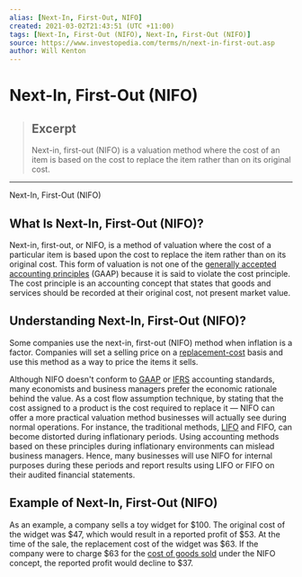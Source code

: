 ```yaml
---
alias: [Next-In, First-Out, NIFO]
created: 2021-03-02T21:43:51 (UTC +11:00)
tags: [Next-In, First-Out (NIFO), Next-In, First-Out (NIFO)]
source: https://www.investopedia.com/terms/n/next-in-first-out.asp
author: Will Kenton
---
```


# Next-In, First-Out (NIFO)

> ## Excerpt
> Next-in, first-out (NIFO) is a valuation method where the cost of an item is based on the cost to replace the item rather than on its original cost.

---

Next-In, First-Out (NIFO)
## What Is Next-In, First-Out (NIFO)?

Next-in, first-out, or NIFO, is a method of valuation where the cost of a particular item is based upon the cost to replace the item rather than on its original cost. This form of valuation is not one of the [generally accepted accounting principles](https://www.investopedia.com/terms/g/gaap.asp) (GAAP) because it is said to violate the cost principle. The cost principle is an accounting concept that states that goods and services should be recorded at their original cost, not present market value.

## Understanding Next-In, First-Out (NIFO)?

Some companies use the next-in, first-out (NIFO) method when inflation is a factor. Companies will set a selling price on a [replacement-cost](https://www.investopedia.com/terms/r/replacementcost.asp) basis and use this method as a way to price the items it sells.

Although NIFO doesn't conform to [GAAP](https://www.investopedia.com/terms/g/gaap.asp) or [IFRS](https://www.investopedia.com/terms/i/ifrs.asp) accounting standards, many economists and business managers prefer the economic rationale behind the value. As a cost flow assumption technique, by stating that the cost assigned to a product is the cost required to replace it — NIFO can offer a more practical valuation method businesses will actually see during normal operations. For instance, the traditional methods, [LIFO](https://www.investopedia.com/terms/l/lifo.asp) and FIFO, can become distorted during inflationary periods. Using accounting methods based on these principles during inflationary environments can mislead business managers. Hence, many businesses will use NIFO for internal purposes during these periods and report results using LIFO or FIFO on their audited financial statements.

## Example of Next-In, First-Out (NIFO)

As an example, a company sells a toy widget for $100. The original cost of the widget was $47, which would result in a reported profit of $53. At the time of the sale, the replacement cost of the widget was $63. If the company were to charge $63 for the [cost of goods sold](https://www.investopedia.com/terms/c/cogs.asp) under the NIFO concept, the reported profit would decline to $37.
